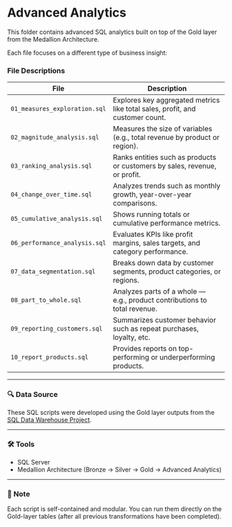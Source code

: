 # Advanced Analytics

This folder contains advanced SQL analytics built on top of the Gold layer from the Medallion Architecture.

Each file focuses on a different type of business insight:

### File Descriptions

| File | Description |
|------|-------------|
| `01_measures_exploration.sql` | Explores key aggregated metrics like total sales, profit, and customer count. |
| `02_magnitude_analysis.sql` | Measures the size of variables (e.g., total revenue by product or region). |
| `03_ranking_analysis.sql` | Ranks entities such as products or customers by sales, revenue, or profit. |
| `04_change_over_time.sql` | Analyzes trends such as monthly growth, year-over-year comparisons. |
| `05_cumulative_analysis.sql` | Shows running totals or cumulative performance metrics. |
| `06_performance_analysis.sql` | Evaluates KPIs like profit margins, sales targets, and category performance. |
| `07_data_segmentation.sql` | Breaks down data by customer segments, product categories, or regions. |
| `08_part_to_whole.sql` | Analyzes parts of a whole — e.g., product contributions to total revenue. |
| `09_reporting_customers.sql` | Summarizes customer behavior such as repeat purchases, loyalty, etc. |
| `10_report_products.sql` | Provides reports on top-performing or underperforming products. |

---

### 🔍 Data Source
These SQL scripts were developed using the Gold layer outputs from the [SQL Data Warehouse Project](https://github.com/PeterAnalyst/sql_data_warehouse_project).

---

### 🛠️ Tools
- SQL Server
- Medallion Architecture (Bronze → Silver → Gold → Advanced Analytics)

---

### 📌 Note
Each script is self-contained and modular. You can run them directly on the Gold-layer tables (after all previous transformations have been completed).
